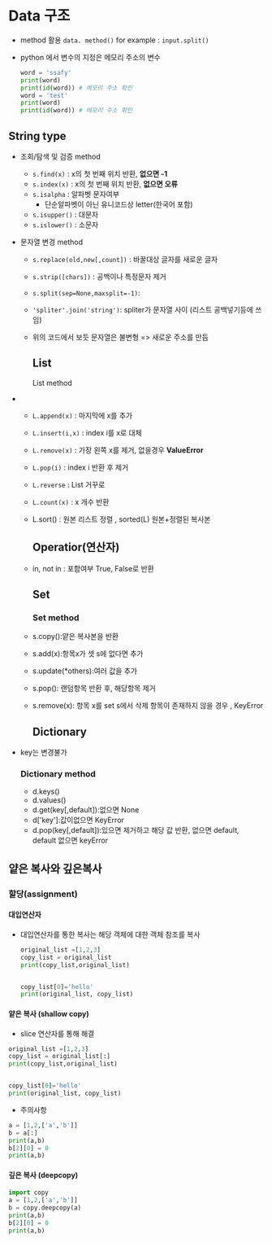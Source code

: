 # Data 구조

- method 활용 `data. method()` for example : `input.split()`
- python 에서 변수의 지정은 메모리 주소의 변수
  
  ```python
  word = 'ssafy'
  print(word)
  print(id(word)) # 메모리 주소 확인
  word = 'test'
  print(word)
  print(id(word)) # 메모리 주소 확인
  ```

## String type

- 조회/탐색 및 검증 method
  - `s.find(x)` : x의 첫 번째 위치 반환, **없으면 -1**
  - `s.index(x)` : x의 첫 번째 위치 반환, **없으면 오류**
  - `s.isalpha` : 알파벳 문자여부
    - 단순알파벳이 아닌 유니코드상 letter(한국어 포함)
  - `s.isupper()` : 대문자
  - `s.islower()` : 소문자
- 문자열 변경 method
  - `s.replace(old,new[,count])` : 바꿀대상 글자를 새로운 글자
  - `s.strip([chars])` : 공백이나 특정문자 제거
  - `s.split(sep=None,maxsplit=-1)`:
  - `'spliter'.join('string')`: spliter가 문자열 사이 (리스트 공백넣기등에 쓰임)
  - 위의 코드에서 보듯 문자열은 불변형 => 새로운 주소를 만듬
    
    ## List
    
    List method
- - `L.append(x)` : 마지막에 x를 추가
  - `L.insert(i,x)` : index i를 x로 대체
  - `L.remove(x)` : 가장 왼쪽 x를 제거, 없을경우 **ValueError**
  - `L.pop(i)` : index i 반환 후 제거
  - `L.reverse` : List 거꾸로
  - `L.count(x)` : x 개수 반환
  - L.sort() : 원본 리스트 정렬 , sorted(L) 원본+정렬된 복사본
    
    ## Operatior(연산자)
  - in, not in : 포함여부 True, False로 반환
    
    ## Set
    
    ### Set method
  - s.copy():얕은 복사본을 반환
  - s.add(x):항목x가 셋 s에 없다면 추가
  - s.update(*others):여러 값을 추가
  - s.pop(): 랜덤항목 반환 후, 해당항목 제거
  - s.remove(x): 항목 x를 set s에서 삭제 항목이 존재하지 않을 경우 , KeyError
    
    ## Dictionary
- key는 변경불가
  
  ### Dictionary method
  - d.keys()
  - d.values()
  - d.get(key[,default]):없으면 None
  - d['key']:값이없으면 KeyError
  - d.pop(key[,default]):있으면 제거하고 해당 값 반환, 없으면 default, default 없으면 keyError

## 얕은 복사와 깊은복사

### 할당(assignment)

#### 대입연산자

- 대입연산자를 통한 복사는 해당 객체에 대한 객체 참조를 복사
  
  ```python
  original_list =[1,2,3]
  copy_list = original_list
  print(copy_list,original_list)
  
  
  copy_list[0]='hello'
  print(original_list, copy_list)
  ```

#### 얕은 복사 (shallow copy)

- slice 연산자를 통해 해결

```python
original_list =[1,2,3]
copy_list = original_list[:]
print(copy_list,original_list)


copy_list[0]='hello'
print(original_list, copy_list)
```

- 주의사항

```python
a = [1,2,['a','b']]
b = a[:]
print(a,b)
b[2][0] = 0
print(a,b)
```

#### 깊은 복사 (deepcopy)

```python
import copy
a = [1,2,['a','b']]
b = copy.deepcopy(a)
print(a,b)
b[2][0] = 0
print(a,b)
```